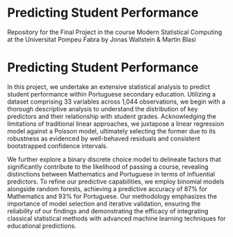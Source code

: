 # Predicting Student Performance
Repository for the Final Project in the course Modern Statistical Computing at the Universitat Pompeu Fabra by Jonas Wallstein &amp; Martin Blasi

# Predicting Student Performance

In this project, we undertake an extensive statistical analysis to predict student performance within Portuguese secondary education. Utilizing a dataset comprising 33 variables across 1,044 observations, we begin with a thorough descriptive analysis to understand the distribution of key predictors and their relationship with student grades. Acknowledging the limitations of traditional linear approaches, we juxtapose a linear regression model against a Poisson model, ultimately selecting the former due to its robustness as evidenced by well-behaved residuals and consistent bootstrapped confidence intervals.

We further explore a binary discrete choice model to delineate factors that significantly contribute to the likelihood of passing a course, revealing distinctions between Mathematics and Portuguese in terms of influential predictors. To refine our predictive capabilities, we employ binomial models alongside random forests, achieving a predictive accuracy of 87% for Mathematics and 93% for Portuguese. Our methodology emphasizes the importance of model selection and iterative validation, ensuring the reliability of our findings and demonstrating the efficacy of integrating classical statistical methods with advanced machine learning techniques for educational predictions.